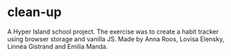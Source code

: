 # clean-up
A Hyper Island school project. The exercise was to create a habit tracker using browser storage and vanilla JS. Made by Anna Roos, Lovisa Elensky, Linnéa Gistrand
and Emilia Manda.

